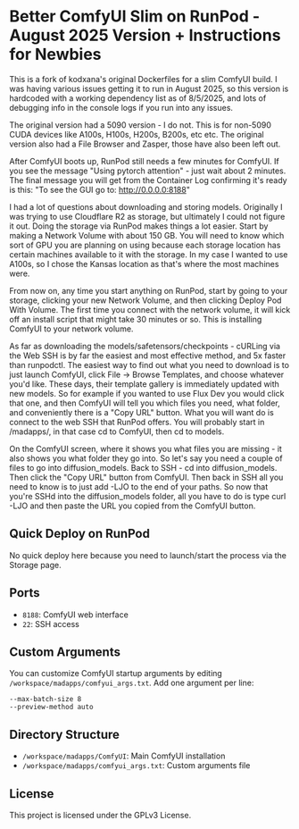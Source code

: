 # Better ComfyUI Slim on RunPod - August 2025 Version + Instructions for Newbies

This is a fork of kodxana's original Dockerfiles for a slim ComfyUI build. I was having various issues getting it to run in August 2025, so this version is hardcoded with a working dependency list as of 8/5/2025, and lots of debugging info in the console logs if you run into any issues.

The original version had a 5090 version - I do not. This is for non-5090 CUDA devices like A100s, H100s, H200s, B200s, etc etc. The original version also had a File Browser and Zasper, those have also been left out.

After ComfyUI boots up, RunPod still needs a few minutes for ComfyUI. If you see the message "Using pytorch attention" - just wait about 2 minutes. The final message you will get from the Container Log confirming it's ready is this: "To see the GUI go to: http://0.0.0.0:8188"

I had a lot of questions about downloading and storing models. Originally I was trying to use Cloudflare R2 as storage, but ultimately I could not figure it out. Doing the storage via RunPod makes things a lot easier. Start by making a Network Volume with about 150 GB. You will need to know which sort of GPU you are planning on using because each storage location has certain machines available to it with the storage. In my case I wanted to use A100s, so I chose the Kansas location as that's where the most machines were. 

From now on, any time you start anything on RunPod, start by going to your storage, clicking your new Network Volume, and then clicking Deploy Pod With Volume. The first time you connect with the network volume, it will kick off an install script that might take 30 minutes or so. This is installing ComfyUI to your network volume. 

As far as downloading the models/safetensors/checkpoints - cURLing via the Web SSH is by far the easiest and most effective method, and 5x faster than runpodctl. The easiest way to find out what you need to download is to just launch ComfyUI, click File -> Browse Templates, and choose whatever you'd like. These days, their template gallery is immediately updated with new models. So for example if you wanted to use Flux Dev you would click that one, and then ComfyUI will tell you which files you need, what folder, and conveniently there is a "Copy URL" button. What you will want do is connect to the web SSH that RunPod offers. You will probably start in /madapps/, in that case cd to ComfyUI, then cd to models. 

On the ComfyUI screen, where it shows you what files you are missing - it also shows you what folder they go into. So let's say you need a couple of files to go into diffusion_models. Back to SSH - cd into diffusion_models. Then click the "Copy URL" button from ComfyUI. Then back in SSH all you need to know is to just add -LJO to the end of your paths. So now that you're SSHd into the diffusion_models folder, all you have to do is type curl -LJO and then paste the URL you copied from the ComfyUI button.

## Quick Deploy on RunPod

No quick deploy here because you need to launch/start the process via the Storage page.

## Ports

- `8188`: ComfyUI web interface
- `22`: SSH access

## Custom Arguments

You can customize ComfyUI startup arguments by editing `/workspace/madapps/comfyui_args.txt`. Add one argument per line:
```
--max-batch-size 8
--preview-method auto
```

## Directory Structure

- `/workspace/madapps/ComfyUI`: Main ComfyUI installation
- `/workspace/madapps/comfyui_args.txt`: Custom arguments file

## License

This project is licensed under the GPLv3 License.
